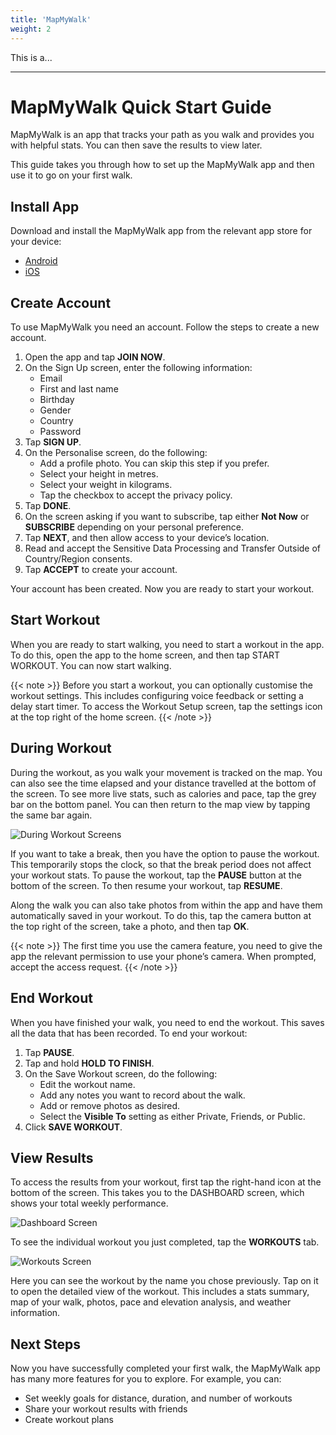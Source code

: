 ```yaml
---
title: 'MapMyWalk'
weight: 2
---
```


This is a...


---

# MapMyWalk Quick Start Guide
MapMyWalk is an app that tracks your path as you walk and provides you with helpful stats. You can then save the results to view later.

This guide takes you through how to set up the MapMyWalk app and then use it to go on your first walk.

## Install App
Download and install the MapMyWalk app from the relevant app store for your device:
- [Android](https://play.google.com/store/apps/details?id=com.mapmywalk.android2&hl=en_GB&gl=US&pli=1)
- [iOS](https://apps.apple.com/gb/app/map-my-walk-by-under-armour/id307861492)

## Create Account
To use MapMyWalk you need an account. Follow the steps to create a new account.

1. Open the app and tap **JOIN NOW**.
1. On the Sign Up screen, enter the following information:
    -	Email
    -	First and last name
    -	Birthday
    -	Gender
    -	Country
    -	Password
1. Tap **SIGN UP**.
1. On the Personalise screen, do the following:
    -	Add a profile photo. You can skip this step if you prefer.
    -	Select your height in metres.
    -	Select your weight in kilograms. 
    -	Tap the checkbox to accept the privacy policy.
1. Tap **DONE**.
1. On the screen asking if you want to subscribe, tap either **Not Now** or **SUBSCRIBE** depending on your personal preference. 
1. Tap **NEXT**, and then allow access to your device’s location.
1. Read and accept the Sensitive Data Processing and Transfer Outside of Country/Region consents. 
1. Tap **ACCEPT** to create your account.

Your account has been created. Now you are ready to start your workout.

## Start Workout
When you are ready to start walking, you need to start a workout in the app. To do this, open the app to the home screen, and then tap START WORKOUT. You can now start walking.

{{< note >}}
Before you start a workout, you can optionally customise the workout settings. This includes configuring voice feedback or setting a delay start timer. To access the Workout Setup screen, tap the settings icon at the top right of the home screen.
{{< /note >}}

## During Workout
During the workout, as you walk your movement is tracked on the map. You can also see the time elapsed and your distance travelled at the bottom of the screen. To see more live stats, such as calories and pace, tap the grey bar on the bottom panel. You can then return to the map view by tapping the same bar again.

![During Workout Screens](/writing-portfolio/images/mapmywalk/during.png)
 
If you want to take a break, then you have the option to pause the workout. This temporarily stops the clock, so that the break period does not affect your workout stats. To pause the workout, tap the **PAUSE** button at the bottom of the screen. To then resume your workout, tap **RESUME**. 

Along the walk you can also take photos from within the app and have them automatically saved in your workout. To do this, tap the camera button at the top right of the screen, take a photo, and then tap **OK**. 

{{< note >}}
The first time you use the camera feature, you need to give the app the relevant permission to use your phone’s camera. When prompted, accept the access request.
{{< /note >}}

## End Workout
When you have finished your walk, you need to end the workout. This saves all the data that has been recorded. To end your workout:
1. Tap **PAUSE**.
1. Tap and hold **HOLD TO FINISH**.
1. On the Save Workout screen, do the following:
    - Edit the workout name.
    - Add any notes you want to record about the walk.
    - Add or remove photos as desired.
    - Select the **Visible To** setting as either Private, Friends, or Public.
1. Click **SAVE WORKOUT**.

## View Results
To access the results from your workout, first tap the right-hand icon at the bottom of the screen. This takes you to the DASHBOARD screen, which shows your total weekly performance.

![Dashboard Screen](/writing-portfolio/images/mapmywalk/dashboard.png)
 
To see the individual workout you just completed, tap the **WORKOUTS** tab.

![Workouts Screen](/writing-portfolio/images/mapmywalk/workouts.png)
 
Here you can see the workout by the name you chose previously. Tap on it to open the detailed view of the workout. This includes a stats summary, map of your walk, photos, pace and elevation analysis, and weather information.

## Next Steps
Now you have successfully completed your first walk, the MapMyWalk app has many more features for you to explore. For example, you can:
- Set weekly goals for distance, duration, and number of workouts
- Share your workout results with friends 
- Create workout plans
